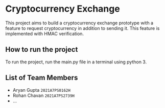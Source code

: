 # Cryptocurrency Exchange
This project aims to build a cryptocurrency exchange prototype with a feature to request cryptocurrency in addition to sending it. This feature is implemented with HMAC verification.

## How to run the project
To run the project, run the main.py file in a terminal using python 3.

## List of Team Members

- Aryan Gupta `2021A7PS0162H`
- Rohan Chavan `2021A7PS2739H`
- ...